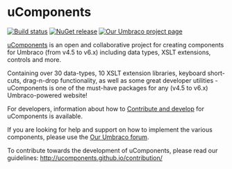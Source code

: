 # uComponents

[![Build status](https://img.shields.io/appveyor/ci/leekelleher/ucomponents.svg)](https://ci.appveyor.com/project/leekelleher/ucomponents)
[![NuGet release](https://img.shields.io/nuget/v/uComponents.svg)](https://www.nuget.org/packages/uComponents)
[![Our Umbraco project page](https://img.shields.io/badge/our-umbraco-orange.svg)](https://our.umbraco.org/projects/backoffice-extensions/ucomponents)


[uComponents](http://our.umbraco.org/projects/backoffice-extensions/ucomponents) is an open and collaborative project for creating components for Umbraco (from v4.5 to v6.x) including data types, XSLT extensions, controls and more.

Containing over 30 data-types, 10 XSLT extension libraries, keyboard short-cuts, drag-n-drop functionality, as well as some great developer utilities - uComponents is one of the must-have packages for any (v4.5 to v6.x) Umbraco-powered website!

For developers, information about how to [Contribute and develop](http://ucomponents.github.io/contribution/) for uComponents is available.

If you are looking for help and support on how to implement the various components, please use the [Our Umbraco forum](http://our.umbraco.org/projects/backoffice-extensions/ucomponents/questionssuggestions).

To contribute towards the development of uComponents, please read our guidelines:
http://ucomponents.github.io/contribution/

